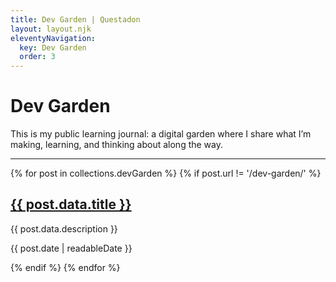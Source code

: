 ```yaml
---
title: Dev Garden | Questadon
layout: layout.njk
eleventyNavigation:
  key: Dev Garden
  order: 3
---
```


# Dev Garden

This is my public learning journal: a digital garden where I share what I’m making, learning, and thinking about along the way.

---
 

{% for post in collections.devGarden %}
  {% if post.url != '/dev-garden/' %}
    <article class="post-preview">
      <h2><a href="{{ post.url }}">{{ post.data.title }}</a></h2>
      <p>{{ post.data.description }}</p>
      <p class="tiny">{{ post.date | readableDate }}</p>
    </article>
  {% endif %}
{% endfor %}